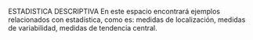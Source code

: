 ESTADISTICA DESCRIPTIVA
En este espacio encontrará ejemplos relacionados con estadística, como es: medidas de localización, medidas de variabilidad, medidas de tendencia central.

